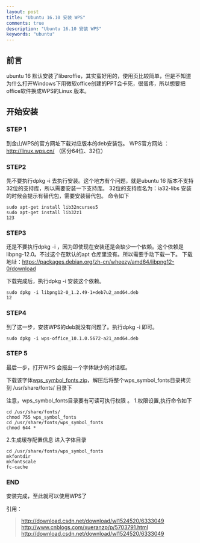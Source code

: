 ```yaml
---
layout: post
title: "Ubuntu 16.10 安装 WPS"
comments: true
description: "Ubuntu 16.10 安装 WPS"
keywords: "ubuntu"
---
```




## 前言

ubuntu 16 默认安装了liberoffie，其实蛮好用的，使用页比较简单，但是不知道为什么打开Windows下用微软office创建的PPT会卡死，很蛋疼，所以想要把office软件换成WPS的Linux 版本。

## 开始安装

### STEP 1

到金山WPS的官方网址下载对应版本的deb安装包。 
WPS官方网站 ：<http://linux.wps.cn/> （区分64位、32位）

### STEP2

先不要执行dpkg -i 去执行安装。这个地方有个问题，就是ubuntu 16 版本不支持32位的支持库，所以需要安装一下支持库。 
32位的支持库名为：ia32-libs 
安装的时候会提示有替代包，需要安装替代包。 
命令如下

```
sudo apt-get install lib32ncurses5 
sudo apt-get install lib32z1
123
```

### STEP3

还是不要执行dpkg -i ，因为即使现在安装还是会缺少一个依赖。这个依赖是libpng-12.0。不过这个在默认的apt 仓库里没有。所以需要手动下载一下。 
下载地址：<https://packages.debian.org/zh-cn/wheezy/amd64/libpng12-0/download>

下载完成后，执行dpkg -i 安装这个依赖。

```shell
sudo dpkg -i libpng12-0_1.2.49-1+deb7u2_amd64.deb
12
```

### STEP4

到了这一步，安装WPS的deb就没有问题了。执行dpkg -i 即可。

```shell
sudo dpkg -i wps-office_10.1.0.5672-a21_amd64.deb
```

### STEP 5

最后一步，打开WPS 会报出一个字体缺少的对话框。 

下载该字体[wps_symbol_fonts.zip](https://leanote.com/api/file/getAttach?fileId=585fa786ab644175ca002d91)，解压后将整个wps_symbol_fonts目录拷贝到 /usr/share/fonts/ 目录下 

注意，wps_symbol_fonts目录要有可读可执行权限 。
1.权限设置,执行命令如下

```shell
cd /usr/share/fonts/
chmod 755 wps_symbol_fonts
cd /usr/share/fonts/wps_symbol_fonts 
chmod 644 *
```

2.生成缓存配置信息 
进入字体目录

```shell
cd /usr/share/fonts/wps_symbol_fonts
mkfontdir
mkfontscale
fc-cache
```

### END

安装完成，至此就可以使用WPS了



引用：

> <http://download.csdn.net/download/wl1524520/6333049>
> <http://www.cnblogs.com/xueranzp/p/5703791.html>
> <http://download.csdn.net/download/wl1524520/6333049>